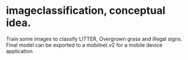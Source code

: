 # imageclassification, conceptual idea.
Train some images to classify LITTER, Overgrown grass and illegal signs. 
Final model can be exported to a mobilnet.v2 for a mobile device application
